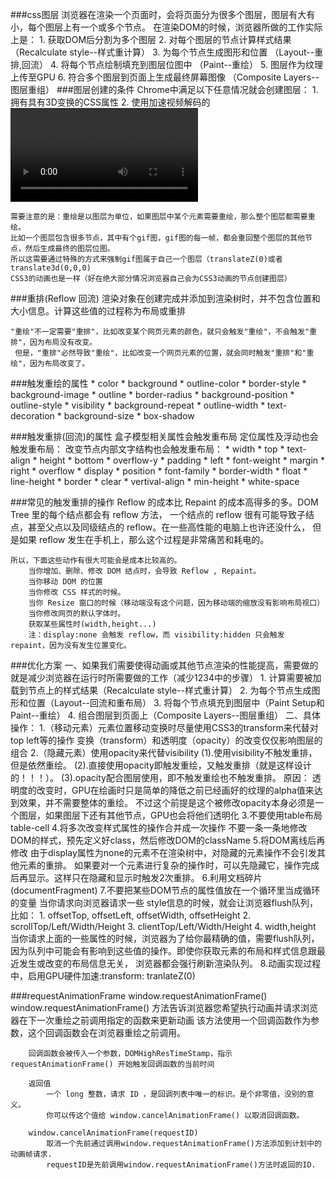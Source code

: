 ###css图层
	浏览器在渲染一个页面时，会将页面分为很多个图层，图层有大有小，每个图层上有一个或多个节点。
	在渲染DOM的时候，浏览器所做的工作实际上是：
		1. 获取DOM后分割为多个图层
		2. 对每个图层的节点计算样式结果		（Recalculate style--样式重计算）
		3. 为每个节点生成图形和位置			（Layout--重排,回流）
		4. 将每个节点绘制填充到图层位图中		（Paint--重绘）
		5. 图层作为纹理上传至GPU
		6. 符合多个图层到页面上生成最终屏幕图像	（Composite Layers--图层重组）
###图层创建的条件
	Chrome中满足以下任意情况就会创建图层：
		1. 拥有具有3D变换的CSS属性
		2. 使用加速视频解码的<video>节点
		3. <canvas>节点
		4. CSS3动画的节点
		5. 拥有CSS加速属性的元素(will-change)
###重绘(Repaint)
	重绘是一个元素外观的改变所触发的浏览器行为，例如改变outline、背景色等属性。浏览器会根据元素的新属性重新绘制，
	使元素呈现新的外观。重绘不会带来重新布局，所以并不一定伴随重排。
	
	需要注意的是：重绘是以图层为单位，如果图层中某个元素需要重绘，那么整个图层都需要重绘。
	比如一个图层包含很多节点，其中有个gif图，gif图的每一帧，都会重回整个图层的其他节点，然后生成最终的图层位图。
	所以这需要通过特殊的方式来强制gif图属于自己一个图层（translateZ(0)或者translate3d(0,0,0)
	CSS3的动画也是一样（好在绝大部分情况浏览器自己会为CSS3动画的节点创建图层）

###重排(Reflow 回流)
	渲染对象在创建完成并添加到渲染树时，并不包含位置和大小信息。计算这些值的过程称为布局或重排
	
	"重绘"不一定需要"重排"，比如改变某个网页元素的颜色，就只会触发"重绘"，不会触发"重排"，因为布局没有改变。
	 但是，"重排"必然导致"重绘"，比如改变一个网页元素的位置，就会同时触发"重排"和"重绘"，因为布局改变了。

###触发重绘的属性
			* color								* background									* outline-color
			* border-style						* background-image								* outline
			* border-radius						* background-position							* outline-style
			* visibility						* background-repeat								* outline-width
			* text-decoration					* background-size								* box-shadow

###触发重排(回流)的属性
	盒子模型相关属性会触发重布局			定位属性及浮动也会触发重布局：				改变节点内部文字结构也会触发重布局：
			* width								* top											* text-align
			* height							* bottom										* overflow-y
			* padding							* left											* font-weight
			* margin							* right											* overflow
			* display							* position										* font-family
			* border-width						* float											* line-height
			* border							* clear											* vertival-align
			* min-height																		* white-space

###常见的触发重排的操作
	Reflow 的成本比 Repaint 的成本高得多的多。DOM Tree 里的每个结点都会有 reflow 方法，
	一个结点的 reflow 很有可能导致子结点，甚至父点以及同级结点的 reflow。在一些高性能的电脑上也许还没什么，
	但是如果 reflow 发生在手机上，那么这个过程是非常痛苦和耗电的。
	
	所以，下面这些动作有很大可能会是成本比较高的。
		当你增加、删除、修改 DOM 结点时，会导致 Reflow , Repaint。
		当你移动 DOM 的位置
		当你修改 CSS 样式的时候。
		当你 Resize 窗口的时候（移动端没有这个问题，因为移动端的缩放没有影响布局视口）
		当你修改网页的默认字体时。
		获取某些属性时(width,height...)
		注：display:none 会触发 reflow，而 visibility:hidden 只会触发 repaint，因为没有发生位置变化。

###优化方案
	一、如果我们需要使得动画或其他节点渲染的性能提高，需要做的就是减少浏览器在运行时所需要做的工作（减少1234中的步骤）
		1. 计算需要被加载到节点上的样式结果（Recalculate style--样式重计算）
		2. 为每个节点生成图形和位置（Layout--回流和重布局）
		3. 将每个节点填充到图层中（Paint Setup和Paint--重绘）
		4. 组合图层到页面上（Composite Layers--图层重组）
    二、具体操作：
	1.（移动元素）元素位置移动变换时尽量使用CSS3的transform来代替对top left等的操作
		变换（transform）和透明度（opacity）的改变仅仅影响图层的组合
	2.（隐藏元素）使用opacity来代替visibility
	    (1).使用visibility不触发重排，但是依然重绘。
	    (2).直接使用opacity即触发重绘，又触发重排（就是这样设计的！！！）。
	    (3).opacity配合图层使用，即不触发重绘也不触发重排。
            原因：
			透明度的改变时，GPU在绘画时只是简单的降低之前已经画好的纹理的alpha值来达到效果，并不需要整体的重绘。
			不过这个前提是这个被修改opacity本身必须是一个图层，如果图层下还有其他节点，GPU也会将他们透明化
	3.不要使用table布局
		table-cell
	4.将多次改变样式属性的操作合并成一次操作
		不要一条一条地修改DOM的样式，预先定义好class，然后修改DOM的className
	5.将DOM离线后再修改
		由于display属性为none的元素不在渲染树中，对隐藏的元素操作不会引发其他元素的重排。
		如果要对一个元素进行复杂的操作时，可以先隐藏它，操作完成后再显示。这样只在隐藏和显示时触发2次重排。
	6.利用文档碎片(documentFragment)
	7.不要把某些DOM节点的属性值放在一个循环里当成循环的变量
		当你请求向浏览器请求一些 style信息的时候，就会让浏览器flush队列，比如：
			1. offsetTop, offsetLeft, offsetWidth, offsetHeight
			2. scrollTop/Left/Width/Height
			3. clientTop/Left/Width/Height
			4. width,height
        当你请求上面的一些属性的时候，浏览器为了给你最精确的值，需要flush队列，
        因为队列中可能会有影响到这些值的操作。即使你获取元素的布局和样式信息跟最近发生或改变的布局信息无关，
        浏览器都会强行刷新渲染队列。
	8.动画实现过程中，启用GPU硬件加速:transform: tranlateZ(0)

###requestAnimationFrame
	 window.requestAnimationFrame()
		window.requestAnimationFrame() 方法告诉浏览器您希望执行动画并请求浏览器在下一次重绘之前调用指定的函数来更新动画
		该方法使用一个回调函数作为参数，这个回调函数会在浏览器重绘之前调用。
		 
		回调函数会被传入一个参数，DOMHighResTimeStamp，指示requestAnimationFrame() 开始触发回调函数的当前时间
		
		返回值
			一个 long 整数，请求 ID ，是回调列表中唯一的标识。是个非零值，没别的意义。
			你可以传这个值给 window.cancelAnimationFrame() 以取消回调函数。
	 
		window.cancelAnimationFrame(requestID)
	 		取消一个先前通过调用window.requestAnimationFrame()方法添加到计划中的动画帧请求.
	 		requestID是先前调用window.requestAnimationFrame()方法时返回的ID.